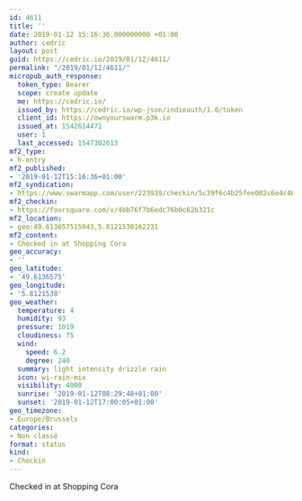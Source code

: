 ```yaml
---
id: 4611
title: ''
date: 2019-01-12 15:16:36.000000000 +01:00
author: cedric
layout: post
guid: https://cedric.io/2019/01/12/4611/
permalink: "/2019/01/12/4611/"
micropub_auth_response:
  token_type: Bearer
  scope: create update
  me: https://cedric.io/
  issued_by: https://cedric.io/wp-json/indieauth/1.0/token
  client_id: https://ownyourswarm.p3k.io
  issued_at: 1542614471
  user: 1
  last_accessed: 1547302613
mf2_type:
- h-entry
mf2_published:
- '2019-01-12T15:16:36+01:00'
mf2_syndication:
- https://www.swarmapp.com/user/223939/checkin/5c39f6c4b25fee002c6e4c48
mf2_checkin:
- https://foursquare.com/v/4bb76f7b6edc76b0c62b321c
mf2_location:
- geo:49.613657515943,5.8121538162231
mf2_content:
- Checked in at Shopping Cora
geo_accuracy:
- ''
geo_latitude:
- '49.6136575'
geo_longitude:
- '5.8121538'
geo_weather:
  temperature: 4
  humidity: 93
  pressure: 1019
  cloudiness: 75
  wind:
    speed: 6.2
    degree: 240
  summary: light intensity drizzle rain
  icon: wi-rain-mix
  visibility: 4000
  sunrise: '2019-01-12T08:29:48+01:00'
  sunset: '2019-01-12T17:00:05+01:00'
geo_timezone:
- Europe/Brussels
categories:
- Non classé
format: status
kind:
- Checkin
---
```

Checked in at Shopping Cora